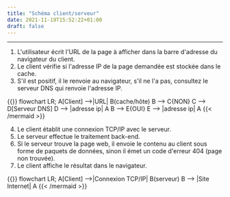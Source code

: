 ```yaml
---
title: "Schéma client/serveur"
date: 2021-11-19T15:52:22+01:00
draft: false
---
```

***
1. L'utilisateur écrit l'URL de la page à afficher dans la barre d'adresse du navigateur du client.
2. Le client vérifie si l'adresse IP de la page demandée est stockée dans le cache.
3. S'il est positif, il le renvoie au navigateur, s'il ne l'a pas, consultez le serveur DNS qui renvoie l'adresse IP.

{{<mermaid align="left">}}
flowchart LR;
    A[Client] -->|URL| B(cache/hôte)
    B --> C{NON}
    C --> D[Serveur DNS]
    D --> |adresse ip| A
    B --> E{OUI}
    E --> |adresse ip| A
{{< /mermaid >}}

4. Le client établit une connexion TCP/IP avec le serveur.
5. Le serveur effectue le traitement back-end.
6. Si le serveur trouve la page web, il envoie le contenu au client sous forme de paquets de données, sinon il émet un code d'erreur 404 (page non trouvée).
7. Le client affiche le résultat dans le navigateur.

{{<mermaid align="left">}}
flowchart LR;
    A[Client] -->|Connexion TCP/IP| B(serveur)
    B --> |Site Internet| A
{{< /mermaid >}}
